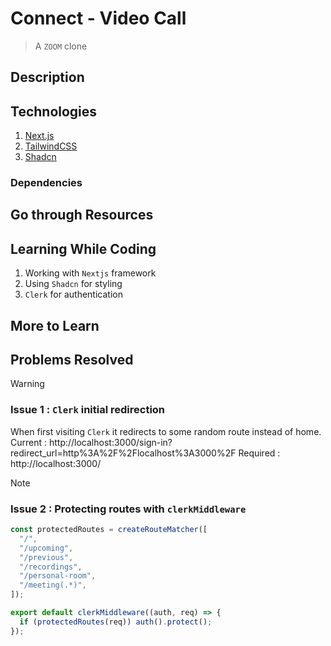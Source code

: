 # Connect - Video Call

> A `ZOOM` clone

## Description

## Technologies

1. [Next.js](https://nextjs.org/)
2. [TailwindCSS](https://tailwindcss.com/)
3. [Shadcn](https://ui.shadcn.com/)

### Dependencies

## Go through Resources

## Learning While Coding

1. Working with `Nextjs` framework
2. Using `Shadcn` for styling
3. `Clerk` for authentication

## More to Learn

## Problems Resolved

> [!WARNING]
>
> ### Issue 1 : `Clerk` initial redirection
>
> When first visiting `Clerk` it redirects to some random route instead of home.
> Current : http://localhost:3000/sign-in?redirect_url=http%3A%2F%2Flocalhost%3A3000%2F
> Required : http://localhost:3000/

> [!NOTE]
>
> ### Issue 2 : Protecting routes with `clerkMiddleware`
>
> ```js
> const protectedRoutes = createRouteMatcher([
>   "/",
>   "/upcoming",
>   "/previous",
>   "/recordings",
>   "/personal-room",
>   "/meeting(.*)",
> ]);
>
> export default clerkMiddleware((auth, req) => {
>   if (protectedRoutes(req)) auth().protect();
> });
> ```

